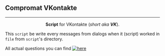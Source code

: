 ## Compromat VKontakte
____
<p align="center"><b>Script</b> for VKontakte (<i>short aka <b>VK</b></i>).</p>

This `script` be write every messages from dialogs when it (script) worked in `file` from `script`'s directory. 

All actual questions you can find [![here](https://img.shields.io/github/issues/Kelthic/Compromat-VKontakte-VK-?color=7777df&label=here&style=flat-square)](https://github.com/Kelthic/Compromat-VKontakte-VK-/issues)

